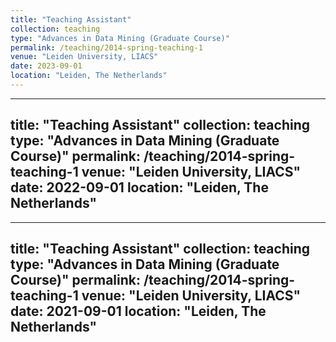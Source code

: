 ```yaml
---
title: "Teaching Assistant"
collection: teaching
type: "Advances in Data Mining (Graduate Course)"
permalink: /teaching/2014-spring-teaching-1
venue: "Leiden University, LIACS"
date: 2023-09-01
location: "Leiden, The Netherlands"
---
```


---
title: "Teaching Assistant"
collection: teaching
type: "Advances in Data Mining (Graduate Course)"
permalink: /teaching/2014-spring-teaching-1
venue: "Leiden University, LIACS"
date: 2022-09-01
location: "Leiden, The Netherlands"
---

---
title: "Teaching Assistant"
collection: teaching
type: "Advances in Data Mining (Graduate Course)"
permalink: /teaching/2014-spring-teaching-1
venue: "Leiden University, LIACS"
date: 2021-09-01
location: "Leiden, The Netherlands"
---

